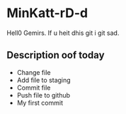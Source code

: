 # MinKatt-rD-d
Hell0 Gemirs.
If u heit dhis git i git sad.

## Description oof today
* Change file
* Add file to staging
* Commit file
* Push file to github
* My first commit